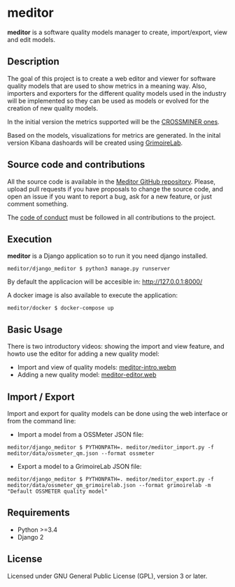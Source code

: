 # meditor

**meditor** is a software quality models manager to create, import/export, view and edit
models.


## Description

The goal of this project is to create a web editor and viewer for software quality models that are used to show metrics in a meaning way. Also, importers and exporters for the different quality models used in the industry will be implemented so they can be used as models or evolved for the creation of new quality models.

In the initial version the metrics supported will be the [CROSSMINER ones](https://github.com/crossminer/crossminer/tree/dev/web-dashboards/ossmeter-metrics).

Based on the models, visualizations for metrics are generated. In the inital version
Kibana dashoards will be created using [GrimoireLab](http://grimoirelab.github.io/).

## Source code and contributions

All the source code is available in the [Meditor GitHub repository](https://github.com/Bitergia/meditor). Please, upload pull requests if you have proposals to change the source code, and open an issue if you want to report a bug, ask for a new feature, or just comment something.

The [code of conduct](CODE_OF_CONDUCT.md) must be followed in all contributions
to the project.

## Execution

**meditor** is a Django application so to run it you need django installed.

```
meditor/django_meditor $ python3 manage.py runserver
```

By default the applicacion will be accesible in: http://127.0.0.1:8000/

A docker image is also available to execute the application:

```
meditor/docker $ docker-compose up
```

## Basic Usage

There is two introductory videos: showing the import and view feature, and howto use the editor for adding a new quality model:

* Import and view of quality models: [meditor-intro.webm](https://raw.githubusercontent.com/Bitergia/meditor/master/meditor-intro.webm)
* Adding a new quality model: [meditor-editor.web](https://raw.githubusercontent.com/Bitergia/meditor/master/meditor-editor.webm)

## Import / Export

Import and export for quality models can be done using the web interface or
from the command line:

* Import a model from a OSSMeter JSON file:

```
meditor/django_meditor $ PYTHONPATH=. meditor/meditor_import.py -f meditor/data/ossmeter_qm.json --format ossmeter
```

* Export a model to a GrimoireLab JSON file:

```
meditor/django_meditor $ PYTHONPATH=. meditor/meditor_export.py -f meditor/data/ossmeter_qm_grimoirelab.json --format grimoirelab -m "Default OSSMETER quality model"
```

## Requirements

* Python >=3.4
* Django 2

## License

Licensed under GNU General Public License (GPL), version 3 or later.
